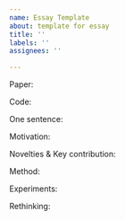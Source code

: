 ```yaml
---
name: Essay Template
about: template for essay
title: ''
labels: ''
assignees: ''

---
```


Paper: 

Code:

One sentence:

Motivation:

Novelties & Key contribution:

Method:

Experiments:

Rethinking:
